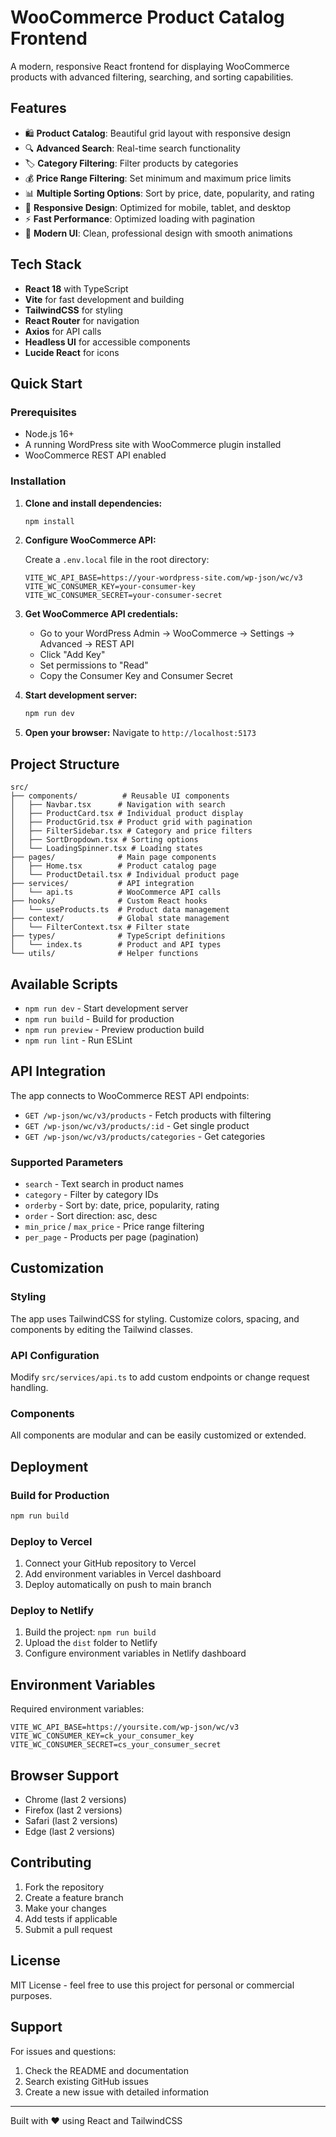 # WooCommerce Product Catalog Frontend

A modern, responsive React frontend for displaying WooCommerce products with advanced filtering, searching, and sorting capabilities.

## Features

- 🛍️ **Product Catalog**: Beautiful grid layout with responsive design
- 🔍 **Advanced Search**: Real-time search functionality
- 🏷️ **Category Filtering**: Filter products by categories
- 💰 **Price Range Filtering**: Set minimum and maximum price limits
- 📊 **Multiple Sorting Options**: Sort by price, date, popularity, and rating
- 📱 **Responsive Design**: Optimized for mobile, tablet, and desktop
- ⚡ **Fast Performance**: Optimized loading with pagination
- 🎨 **Modern UI**: Clean, professional design with smooth animations

## Tech Stack

- **React 18** with TypeScript
- **Vite** for fast development and building
- **TailwindCSS** for styling
- **React Router** for navigation
- **Axios** for API calls
- **Headless UI** for accessible components
- **Lucide React** for icons

## Quick Start

### Prerequisites

- Node.js 16+ 
- A running WordPress site with WooCommerce plugin installed
- WooCommerce REST API enabled

### Installation

1. **Clone and install dependencies:**
   ```bash
   npm install
   ```

2. **Configure WooCommerce API:**
   
   Create a `.env.local` file in the root directory:
   ```env
   VITE_WC_API_BASE=https://your-wordpress-site.com/wp-json/wc/v3
   VITE_WC_CONSUMER_KEY=your-consumer-key
   VITE_WC_CONSUMER_SECRET=your-consumer-secret
   ```

3. **Get WooCommerce API credentials:**
   - Go to your WordPress Admin → WooCommerce → Settings → Advanced → REST API
   - Click "Add Key"
   - Set permissions to "Read"
   - Copy the Consumer Key and Consumer Secret

4. **Start development server:**
   ```bash
   npm run dev
   ```

5. **Open your browser:**
   Navigate to `http://localhost:5173`

## Project Structure

```
src/
├── components/          # Reusable UI components
│   ├── Navbar.tsx      # Navigation with search
│   ├── ProductCard.tsx # Individual product display
│   ├── ProductGrid.tsx # Product grid with pagination
│   ├── FilterSidebar.tsx # Category and price filters
│   ├── SortDropdown.tsx # Sorting options
│   └── LoadingSpinner.tsx # Loading states
├── pages/              # Main page components
│   ├── Home.tsx        # Product catalog page
│   └── ProductDetail.tsx # Individual product page
├── services/           # API integration
│   └── api.ts          # WooCommerce API calls
├── hooks/              # Custom React hooks
│   └── useProducts.ts  # Product data management
├── context/            # Global state management
│   └── FilterContext.tsx # Filter state
├── types/              # TypeScript definitions
│   └── index.ts        # Product and API types
└── utils/              # Helper functions
```

## Available Scripts

- `npm run dev` - Start development server
- `npm run build` - Build for production
- `npm run preview` - Preview production build
- `npm run lint` - Run ESLint

## API Integration

The app connects to WooCommerce REST API endpoints:

- `GET /wp-json/wc/v3/products` - Fetch products with filtering
- `GET /wp-json/wc/v3/products/:id` - Get single product
- `GET /wp-json/wc/v3/products/categories` - Get categories

### Supported Parameters

- `search` - Text search in product names
- `category` - Filter by category IDs
- `orderby` - Sort by: date, price, popularity, rating
- `order` - Sort direction: asc, desc
- `min_price` / `max_price` - Price range filtering
- `per_page` - Products per page (pagination)

## Customization

### Styling
The app uses TailwindCSS for styling. Customize colors, spacing, and components by editing the Tailwind classes.

### API Configuration
Modify `src/services/api.ts` to add custom endpoints or change request handling.

### Components
All components are modular and can be easily customized or extended.

## Deployment

### Build for Production
```bash
npm run build
```

### Deploy to Vercel
1. Connect your GitHub repository to Vercel
2. Add environment variables in Vercel dashboard
3. Deploy automatically on push to main branch

### Deploy to Netlify
1. Build the project: `npm run build`
2. Upload the `dist` folder to Netlify
3. Configure environment variables in Netlify dashboard

## Environment Variables

Required environment variables:

```env
VITE_WC_API_BASE=https://yoursite.com/wp-json/wc/v3
VITE_WC_CONSUMER_KEY=ck_your_consumer_key
VITE_WC_CONSUMER_SECRET=cs_your_consumer_secret
```

## Browser Support

- Chrome (last 2 versions)
- Firefox (last 2 versions)
- Safari (last 2 versions)
- Edge (last 2 versions)

## Contributing

1. Fork the repository
2. Create a feature branch
3. Make your changes
4. Add tests if applicable
5. Submit a pull request

## License

MIT License - feel free to use this project for personal or commercial purposes.

## Support

For issues and questions:
1. Check the README and documentation
2. Search existing GitHub issues
3. Create a new issue with detailed information

---

Built with ❤️ using React and TailwindCSS